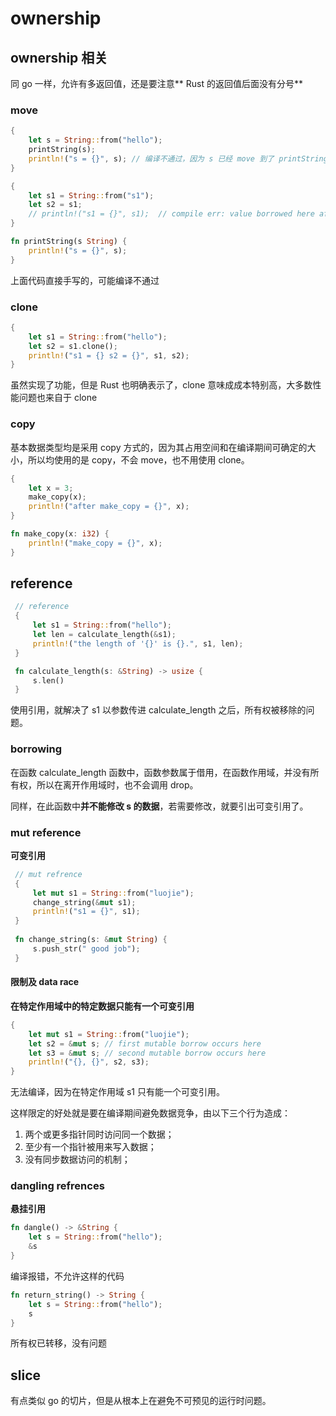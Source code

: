 # ownership

## ownership 相关

同 go 一样，允许有多返回值，还是要注意** Rust 的返回值后面没有分号**

### move

```rust
{
	let s = String::from("hello");
	printString(s);
	println!("s = {}", s); // 编译不通过，因为 s 已经 move 到了 printString 中
}

{
    let s1 = String::from("s1");
    let s2 = s1;
    // println!("s1 = {}", s1);  // compile err: value borrowed here after move
}

fn printString(s String) {
	println!("s = {}", s);
}
```

上面代码直接手写的，可能编译不通过

### clone

```rust
{
    let s1 = String::from("hello");
    let s2 = s1.clone();
    println!("s1 = {} s2 = {}", s1, s2);
}
```

虽然实现了功能，但是 Rust 也明确表示了，clone 意味成成本特别高，大多数性能问题也来自于 clone

### copy

基本数据类型均是采用 copy 方式的，因为其占用空间和在编译期间可确定的大小，所以均使用的是 copy，不会 move，也不用使用 clone。

```rust
{
	let x = 3;
	make_copy(x);
	println!("after make_copy = {}", x);
}

fn make_copy(x: i32) {
	println!("make_copy = {}", x);
}

```

## reference

```rust
 // reference
 {
     let s1 = String::from("hello");
     let len = calculate_length(&s1);
     println!("the length of '{}' is {}.", s1, len);
 }

 fn calculate_length(s: &String) -> usize {
     s.len()
 }

```

使用引用，就解决了 s1 以参数传进 calculate_length 之后，所有权被移除的问题。 

### borrowing

在函数 calculate_length 函数中，函数参数属于借用，在函数作用域，并没有所有权，所以在离开作用域时，也不会调用 drop。

同样，在此函数中**并不能修改 s 的数据**，若需要修改，就要引出可变引用了。

### mut reference

**可变引用**

```rust
 // mut refrence
 {
     let mut s1 = String::from("luojie");
     change_string(&mut s1);
     println!("s1 = {}", s1);
 }
 
 fn change_string(s: &mut String) {
     s.push_str(" good job");
 }

```

#### 限制及 data race

**在特定作用域中的特定数据只能有一个可变引用**

```rust
{
    let mut s1 = String::from("luojie");
    let s2 = &mut s; // first mutable borrow occurs here
    let s3 = &mut s; // second mutable borrow occurs here
    println!("{}, {}", s2, s3);
}
```

无法编译，因为在特定作用域 s1 只有能一个可变引用。



这样限定的好处就是要在编译期间避免数据竞争，由以下三个行为造成：

1. 两个或更多指针同时访问同一个数据；
2. 至少有一个指针被用来写入数据；
3. 没有同步数据访问的机制；



### dangling refrences

**悬挂引用**

```rust
fn dangle() -> &String {
    let s = String::from("hello");
    &s
}
```

编译报错，不允许这样的代码

```rust
fn return_string() -> String {
	let s = String::from("hello");
	s
}
```

所有权已转移，没有问题

## slice

有点类似 go 的切片，但是从根本上在避免不可预见的运行时问题。